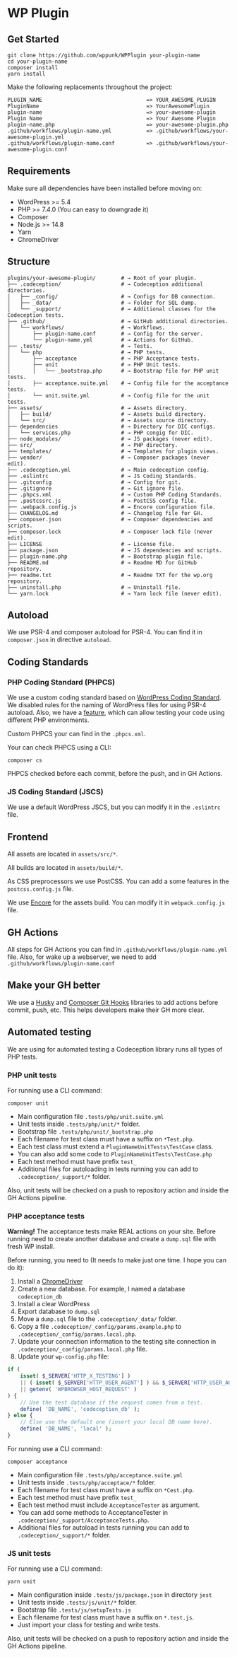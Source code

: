 # WP Plugin

## Get Started

```
git clone https://github.com/wppunk/WPPlugin your-plugin-name
cd your-plugin-name
composer install
yarn install
```

Make the following replacements throughout the project:
```
PLUGIN_NAME                                 => YOUR_AWESOME_PLUGIN
PluginName                                  => YourAwesomePlugin
plugin-name                                 => your-awesome-plugin
Plugin Name                                 => Your Awesome Plugin
plugin-name.php                             => your-awesome-plugin.php
.github/workflows/plugin-name.yml           => .github/workflows/your-awesome-plugin.yml
.github/workflows/plugin-name.conf          => .github/workflows/your-awesome-plugin.conf
```

## Requirements

Make sure all dependencies have been installed before moving on:

- WordPress >= 5.4
- PHP >= 7.4.0 (You can easy to downgrade it)
- Composer
- Node.js >= 14.8
- Yarn
- ChromeDriver

## Structure

```
plugins/your-awesome-plugin/        # → Root of your plugin.
├── .codeception/                   # → Codeception additional directories.
│   ├── _config/                    # → Configs for DB connection.
│   ├── _data/                      # → Folder for SQL dump.
│   └── _support/                   # → Additional classes for the Codeception tests.
├── .github/                        # → GitHub additional directories.
│   └── workflows/                  # → Workflows.
│       ├── plugin-name.conf        # → Config for the server.
│       └── plugin-name.yml         # → Actions for GitHub.
├── .tests/                         # → Tests.
│   └── php                         # → PHP tests.
│       ├── acceptance              # → PHP Acceptance tests.
│       ├── unit                    # → PHP Unit tests.
│       │   └── _bootstrap.php      # → Bootstrap file for PHP unit tests.
│       ├── acceptance.suite.yml    # → Config file for the acceptance tests.
│       └── unit.suite.yml          # → Config file for the unit tests.
├── assets/                         # → Assets directory.
│   ├── build/                      # → Assets build directory.
│   └── src/                        # → Assets source directory.
├── dependencies                    # → Directory for DIC configs.
│   └── services.php                # → PHP congig for DIC.
├── node_modules/                   # → JS packages (never edit).
├── src/                            # → PHP directory. 
├── templates/                      # → Templates for plugin views.
├── vendor/                         # → Composer packages (never edit).
├── .codeception.yml                # → Main codeception config.
├── .eslintrc                       # → JS Coding Standards.
├── .gitconfig                      # → Config for git.
├── .gitignore                      # → Git ignore file.
├── .phpcs.xml                      # → Custom PHP Coding Standards.
├── .postcssrc.js                   # → PostCSS config file.
├── .webpack.config.js              # → Encore configuration file.
├── CHANGELOG.md                    # → Changelog file for GH.
├── composer.json                   # → Composer dependencies and scripts.
├── composer.lock                   # → Composer lock file (never edit).
├── LICENSE                         # → License file.
├── package.json                    # → JS dependencies and scripts.
├── plugin-name.php                 # → Bootstrap plugin file.
├── README.md                       # → Readme MD for GitHub repository.
├── readme.txt                      # → Readme TXT for the wp.org repository.
├── uninstall.php                   # → Uninstall file.
└── yarn.lock                       # → Yarn lock file (never edit).
```

## Autoload

We use PSR-4 and composer autoload for PSR-4. You can find it in `composer.json` in directive `autoload`. 

## Coding Standards

### PHP Coding Standard (PHPCS)

We use a custom coding standard based on [WordPress Coding Standard](https://github.com/WordPress/WordPress-Coding-Standards). We disabled rules for the naming of WordPress files for using PSR-4 autoload. Also, we have a [feature](https://github.com/PHPCompatibility/PHPCompatibilityWP), which can allow testing your code using different PHP environments.

Custom PHPCS your can find in the `.phpcs.xml`.

Your can check PHPCS using a CLI:
```
composer cs
``` 

PHPCS checked before each commit, before the push, and in GH Actions.

### JS Coding Standard (JSCS)

We use a default WordPress JSCS, but you can modify it in the `.eslintrc` file. 

## Frontend

All assets are located in `assets/src/*`.

All builds are located in `assets/build/*`.

As CSS preprocessors we use PostCSS. You can add a some features in the `postcss.config.js` file. 

We use [Encore](https://symfony.com/doc/current/frontend.html) for the assets build. You can modify it in `webpack.config.js` file.

## GH Actions

All steps for GH Actions you can find in `.github/workflows/plugin-name.yml` file. Also, for wake up a webserver, we need to add `.github/workflows/plugin-name.conf` 

## Make your GH better

We use a [Husky](https://github.com/typicode/husky) and [Composer Git Hooks](https://github.com/BrainMaestro/composer-git-hooks) libraries to add actions before commit, push, etc. This helps developers make their GH more clear.

## Automated testing

We are using for automated testing a Codeception library runs all types of PHP tests.

### PHP unit tests

For running use a CLI command:
```
composer unit
```

- Main configuration file `.tests/php/unit.suite.yml`
- Unit tests inside `.tests/php/unit/*` folder.
- Bootstrap file `.tests/php/unit/_bootstrap.php`
- Each filename for test class must have a suffix on `*Test.php`.
- Each test class must extend a `PluginNameUnitTests\TestCase` class.
- You can also add some code to `PluginNameUnitTests\TestCase.php`
- Each test method must have prefix `test_`
- Additional files for autoloading in tests running you can add to `.codeception/_support/*` folder.

Also, unit tests will be checked on a push to repository action and inside the GH Actions pipeline. 

### PHP acceptance tests

**Warning!** The acceptance tests make REAL actions on your site. Before running need to create another database and create a `dump.sql` file with fresh WP install.

Before running, you need to (It needs to make just one time. I hope you can do it):
1. Install a [ChromeDriver](https://chromedriver.chromium.org/downloads)
2. Create a new database. For example, I named a database `codeception_db`
3. Install a clear WordPress
4. Export database to `dump.sql`
5. Move a `dump.sql` file to the `.codeception/_data/` folder.
6. Copy a file `.codeception/_config/params.example.php` to `.codeception/_config/params.local.php`.
7. Update your connection information to the testing site connection in `.codeception/_config/params.local.php` file. 
8. Update your `wp-config.php` file:
```php
if ( 
    isset( $_SERVER['HTTP_X_TESTING'] )
    || ( isset( $_SERVER['HTTP_USER_AGENT'] ) && $_SERVER['HTTP_USER_AGENT'] === 'wp-browser' )
    || getenv( 'WPBROWSER_HOST_REQUEST' )
) {
    // Use the test database if the request comes from a test.
    define( 'DB_NAME', 'codeception_db' );
} else {
    // Else use the default one (insert your local DB name here).
    define( 'DB_NAME', 'local' );
}
```

For running use a CLI command:
```
composer acceptance
```

- Main configuration file `.tests/php/acceptance.suite.yml`
- Unit tests inside `.tests/php/acceptace/*` folder.
- Each filename for test class must have a suffix on `*Cest.php`.
- Each test method must have prefix `test_`
- Each test method must include `AcceptanceTester` as argument.
- You can add some methods to AcceptanceTester in `.codeception/_support/AcceptanceTests.php`.
- Additional files for autoload in tests running you can add to `.codeception/_support/*` folder.

### JS unit tests

For running use a CLI command:
```
yarn unit
```

- Main configuration inside `.tests/js/package.json` in directory `jest`
- Unit tests inside `.tests/js/unit/*` folder.
- Bootstrap file `.tests/js/setupTests.js`
- Each filename for test class must have a suffix on `*.test.js`.
- Just import your class for testing and write tests.

Also, unit tests will be checked on a push to repository action and inside the GH Actions pipeline.
